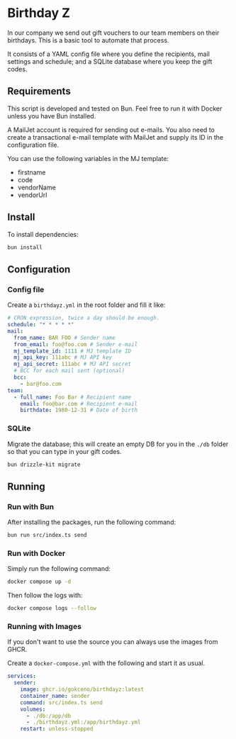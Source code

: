 # Birthday Z

In our company we send out gift vouchers to our team members on their birthdays. This is a basic tool to automate that process.

It consists of a YAML config file where you define the recipients, mail settings and schedule; and a SQLite database where you keep the gift codes.

## Requirements

This script is developed and tested on Bun. Feel free to run it with Docker unless you have Bun installed.

A MailJet account is required for sending out e-mails. You also need to create a transactional e-mail template with MailJet and supply its ID in the configuration file.

You can use the following variables in the MJ template:

- firstname
- code
- vendorName
- vendorUrl

## Install

To install dependencies:

```bash
bun install
```

## Configuration

### Config file

Create a `birthdayz.yml` in the root folder and fill it like:

```YAML
# CRON expression, twice a day should be enough.
schedule: "* * * * *"
mail:
  from_name: BAR FOO # Sender name
  from_email: foo@foo.com # Sender e-mail
  mj_template_id: 1111 # MJ template ID
  mj_api_key: 111abc # MJ API key
  mj_api_secret: 111abc # MJ API secret
  # BCC for each mail sent (optional)
  bcc:
    - bar@foo.com
team:
  - full_name: Foo Bar # Recipient name
    email: foo@bar.com # Recipient e-mail
    birthdate: 1980-12-31 # Date of birth
```

### SQLite

Migrate the database; this will create an empty DB for you in the `./db` folder so that you can type in your gift codes.

```bash
bun drizzle-kit migrate
```

## Running

### Run with Bun

After installing the packages, run the following command:

```bash
bun run src/index.ts send
```

### Run with Docker

Simply run the following command:

```bash
docker compose up -d
```

Then follow the logs with:

```bash
docker compose logs --follow
```

### Running with Images

If you don't want to use the source you can always use the images from GHCR.

Create a `docker-compose.yml` with the following and start it as usual.

```YAML
services:
  sender:
    image: ghcr.io/gokceno/birthdayz:latest
    container_name: sender
    command: src/index.ts send
    volumes:
      - ./db:/app/db
      - ./birthdayz.yml:/app/birthdayz.yml
    restart: unless-stopped
```
